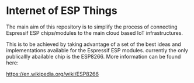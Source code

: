 # Internet of ESP Things

The main aim of this repository is to simplify the process of connecting Espressif ESP chips/modules to the main cloud based IoT infrastructures. 

This is to be achieved by taking advantage of a set of the best ideas and implementations available for the Espressif ESP modules. currently the only publicallly abailable chip is the ESP8266. More information can be found here:  

https://en.wikipedia.org/wiki/ESP8266

